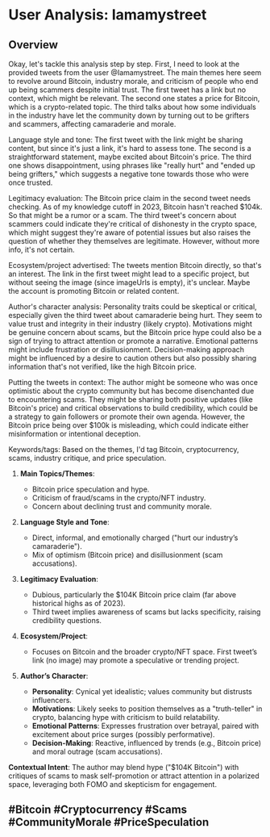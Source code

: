 # User Analysis: Iamamystreet

## Overview

<think>
Okay, let's tackle this analysis step by step. First, I need to look at the provided tweets from the user @Iamamystreet. The main themes here seem to revolve around Bitcoin, industry morale, and criticism of people who end up being scammers despite initial trust. The first tweet has a link but no context, which might be relevant. The second one states a price for Bitcoin, which is a crypto-related topic. The third talks about how some individuals in the industry have let the community down by turning out to be grifters and scammers, affecting camaraderie and morale.

Language style and tone: The first tweet with the link might be sharing content, but since it's just a link, it's hard to assess tone. The second is a straightforward statement, maybe excited about Bitcoin's price. The third one shows disappointment, using phrases like "really hurt" and "ended up being grifters," which suggests a negative tone towards those who were once trusted.

Legitimacy evaluation: The Bitcoin price claim in the second tweet needs checking. As of my knowledge cutoff in 2023, Bitcoin hasn't reached $104k. So that might be a rumor or a scam. The third tweet's concern about scammers could indicate they're critical of dishonesty in the crypto space, which might suggest they're aware of potential issues but also raises the question of whether they themselves are legitimate. However, without more info, it's not certain.

Ecosystem/project advertised: The tweets mention Bitcoin directly, so that's an interest. The link in the first tweet might lead to a specific project, but without seeing the image (since imageUrls is empty), it's unclear. Maybe the account is promoting Bitcoin or related content.

Author's character analysis: Personality traits could be skeptical or critical, especially given the third tweet about camaraderie being hurt. They seem to value trust and integrity in their industry (likely crypto). Motivations might be genuine concern about scams, but the Bitcoin price hype could also be a sign of trying to attract attention or promote a narrative. Emotional patterns might include frustration or disillusionment. Decision-making approach might be influenced by a desire to caution others but also possibly sharing information that's not verified, like the high Bitcoin price.

Putting the tweets in context: The author might be someone who was once optimistic about the crypto community but has become disenchanted due to encountering scams. They might be sharing both positive updates (like Bitcoin's price) and critical observations to build credibility, which could be a strategy to gain followers or promote their own agenda. However, the Bitcoin price being over $100k is misleading, which could indicate either misinformation or intentional deception.

Keywords/tags: Based on the themes, I'd tag Bitcoin, cryptocurrency, scams, industry critique, and price speculation.
</think>

1. **Main Topics/Themes**:  
   - Bitcoin price speculation and hype.  
   - Criticism of fraud/scams in the crypto/NFT industry.  
   - Concern about declining trust and community morale.  

2. **Language Style and Tone**:  
   - Direct, informal, and emotionally charged ("hurt our industry’s camaraderie").  
   - Mix of optimism (Bitcoin price) and disillusionment (scam accusations).  

3. **Legitimacy Evaluation**:  
   - Dubious, particularly the $104K Bitcoin price claim (far above historical highs as of 2023).  
   - Third tweet implies awareness of scams but lacks specificity, raising credibility questions.  

4. **Ecosystem/Project**:  
   - Focuses on Bitcoin and the broader crypto/NFT space. First tweet’s link (no image) may promote a speculative or trending project.  

5. **Author’s Character**:  
   - **Personality**: Cynical yet idealistic; values community but distrusts influencers.  
   - **Motivations**: Likely seeks to position themselves as a "truth-teller" in crypto, balancing hype with criticism to build relatability.  
   - **Emotional Patterns**: Expresses frustration over betrayal, paired with excitement about price surges (possibly performative).  
   - **Decision-Making**: Reactive, influenced by trends (e.g., Bitcoin price) and moral outrage (scam accusations).  

**Contextual Intent**: The author may blend hype ("$104K Bitcoin") with critiques of scams to mask self-promotion or attract attention in a polarized space, leveraging both FOMO and skepticism for engagement.  

#Bitcoin #Cryptocurrency #Scams #CommunityMorale #PriceSpeculation
---
